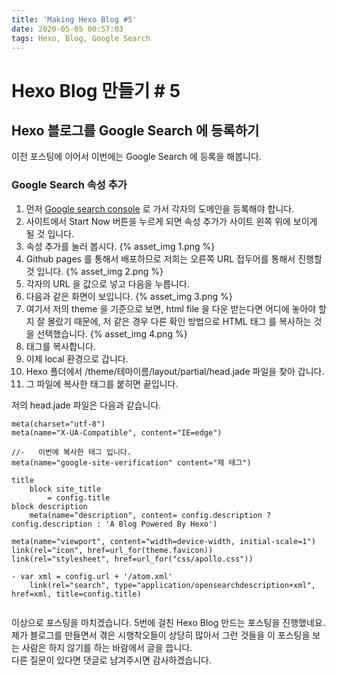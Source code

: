 ```yaml
---
title: 'Making Hexo Blog #5'
date: 2020-05-05 00:57:03
tags: Hexo, Blog, Google Search
---
```

# Hexo Blog 만들기 # 5

## Hexo 블로그를 Google Search 에 등록하기

<!-- more -->
이전 포스팅에 이어서 이번에는 Google Search 에 등록을 해봅니다.

### Google Search 속성 추가    

1. 먼저 [Google search console](https://search.google.com/search-console/about) 로 가서 각자의 도메인을 등록해야 합니다.
2. 사이트에서 Start Now 버튼을 누르게 되면 속성 추가가 사이트 왼쪽 위에 보이게 될 것 입니다.
3. 속성 추가를 눌러 봅시다.
{% asset_img 1.png %}
4. Github pages 를 통해서 배포하므로 저희는 오른쪽 URL 접두어를 통해서 진행할 것 입니다.
{% asset_img 2.png %}
5. 각자의 URL 을 값으로 넣고 다음을 누릅니다.
6. 다음과 같은 화면이 보입니다. 
{% asset_img 3.png %}
7. 여기서 저의 theme 을 기준으로 보면, html file 을 다운 받는다면 어디에 놓아야 할지 잘 몰랐기 때문에, 저 같은 경우 다른 확인 방법으로 HTML 태그 를 복사하는 것을 선택했습니다.
{% asset_img 4.png %}
8. 태그를 복사합니다.
9.  이제 local 환경으로 갑니다.
10. Hexo 폴더에서 /theme/테마이름/layout/partial/head.jade 파일을 찾아 갑니다.
11. 그 파일에 복사한 태그를 붙히면 끝입니다.

저의 head.jade 파일은 다음과 같습니다.    
```jade
meta(charset="utf-8")
meta(name="X-UA-Compatible", content="IE=edge")

//-   이번에 복사한 태그 입니다.
meta(name="google-site-verification" content="제 태그")

title 
    block site_title
        = config.title
block description
    meta(name="description", content= config.description ? config.description : 'A Blog Powered By Hexo')

meta(name="viewport", content="width=device-width, initial-scale=1")
link(rel="icon", href=url_for(theme.favicon))
link(rel="stylesheet", href=url_for("css/apollo.css"))

- var xml = config.url + '/atom.xml'
    link(rel="search", type="application/opensearchdescription+xml", href=xml, title=config.title)
    

```

이상으로 포스팅을 마치겠습니다.
5번에 걸친 Hexo Blog 만드는 포스팅을 진행했네요.    
제가 블로그를 만들면서 겪은 시행착오들이 상당히 많아서 그런 것들을 이 포스팅을 보는 사람은 하지 않기를 하는 바람에서 글을 씁니다.    
다른 질문이 있다면 댓글로 남겨주시면 감사하겠습니다.